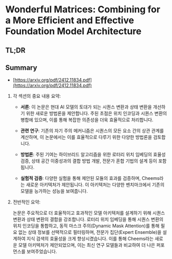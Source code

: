 # Wonderful Matrices: Combining for a More Efficient and Effective Foundation Model Architecture
## TL;DR
## Summary
- [https://arxiv.org/pdf/2412.11834.pdf](https://arxiv.org/pdf/2412.11834.pdf)

1. 각 섹션의 중요 내용 요약:
   
   - **서론**: 이 논문은 현대 AI 모델의 토대가 되는 시퀀스 변환과 상태 변환을 개선하기 위한 새로운 방법론을 제안합니다. 주된 초점은 위치 인코딩과 시퀀스 변환의 병합에 있으며, 이를 통해 복잡한 의존성을 더욱 효율적으로 처리합니다.
   
   - **관련 연구**: 기존의 자기 주의 메커니즘은 시퀀스의 모든 요소 간의 상관 관계를 계산하며, 이 논문에서는 이를 효율적으로 다루기 위한 다양한 방법론을 검토합니다.
   
   - **방법론**: 주된 기여는 하이브리드 알고리즘을 위한 로터리 위치 임베딩의 효율성 검증, 상태 공간 이중성과의 결합 방법 개발, 전문가 혼합 기법의 설계 등이 포함됩니다.
   
   - **실험적 검증**: 다양한 실험을 통해 제안된 모듈의 효과를 검증하며, Cheems라는 새로운 아키텍처가 제안됩니다. 이 아키텍처는 다양한 벤치마크에서 기존의 모델을 능가하는 성능을 보여줍니다.

2. 전반적인 요약:

   논문은 주요적으로 더 효율적이고 효과적인 모델 아키텍처를 설계하기 위해 시퀀스 변환과 상태 변환의 결합을 강조합니다. 로터리 위치 임베딩을 통해 시퀀스 변환의 위치 인코딩을 통합하고, 동적 마스크 주의(Dynamic Mask Attention)를 통해 필요 없는 상태 정보를 선택적으로 필터링하며, 전문가 집단(Expert Ensemble)을 설계하여 지식 검색의 효율성을 크게 향상시켰습니다. 이를 통해 Cheems라는 새로운 모델 아키텍처가 제안되었으며, 이는 최신 연구 모델들과 비교하여 더 나은 퍼포먼스를 보여주었습니다.